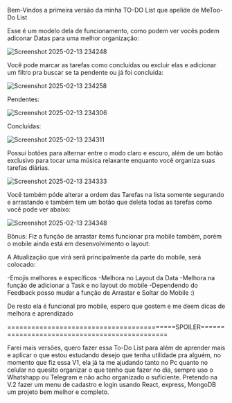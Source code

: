 Bem-Vindos a primeira versão da minha TO-DO List que apelide de MeToo-Do List

Esse é um modelo dela de funcionamento, como podem ver vocês podem adiconar Datas para uma melhor organização:

![Screenshot 2025-02-13 234248](https://github.com/user-attachments/assets/338823cc-6152-4363-b006-59f634c101bc)

Você pode marcar as tarefas como concluídas ou excluir elas e adicionar um filtro pra buscar se ta pendente ou já foi concluída:

![Screenshot 2025-02-13 234258](https://github.com/user-attachments/assets/95ab9d45-a891-4433-8510-0f6a5b6673fc)

Pendentes:

![Screenshot 2025-02-13 234306](https://github.com/user-attachments/assets/09cba5d0-a670-4601-97f2-1a34b9b7913e)

Concluídas:

![Screenshot 2025-02-13 234311](https://github.com/user-attachments/assets/6420fd2a-1d1a-4ce9-ab2d-cecb61b6ae57)

Possui botões para alternar entre o modo claro e escuro, além de um botão exclusivo para tocar uma música relaxante enquanto você organiza suas tarefas diárias.

![Screenshot 2025-02-13 234333](https://github.com/user-attachments/assets/754756d4-4dc5-4bd5-8345-95b474034bae)

Você também póde alterar a ordem das Tarefas na lista somente segurando e arrastando e também tem um botão que deleta todas as tarefas como você pode ver abaixo:

![Screenshot 2025-02-13 234348](https://github.com/user-attachments/assets/1d0d51f3-eec4-4cbb-89cb-bd51b9118717)


Bônus: Fiz a função de arrastar items funcionar pra mobile também, porém o mobile ainda está em desenvolvimento o layout:

A Atualização que virá será principalmente da parte do mobile, será colocado:

-Emojis melhores e específicos
-Melhora no Layout da Data
-Melhora na função de adicionar a Task e no layout do mobile
-Dependendo do Feedback posso mudar a função de Arrastar e Soltar do Mobile :)

De resto ela é funcional pro mobile, espero que gostem e me deem dicas de melhora e aprendizado

==========================================SPOILER==============================================

Farei mais versões, quero fazer essa To-Do List para além de aprender mais e aplicar o que estou estudando
desejo que tenha utilidade pra alguém, no momento que fiz essa V1, ela já ta me ajudando tanto no Pc quanto no celular 
no quesito organizar o que tenho que fazer no dia, sempre uso o Whatshapp ou Telegram e não acho organizado o suficiente.
Pretendo na V.2 fazer um menu de cadastro e login usando React, express, MongoDB um projeto bem melhor e completo.




